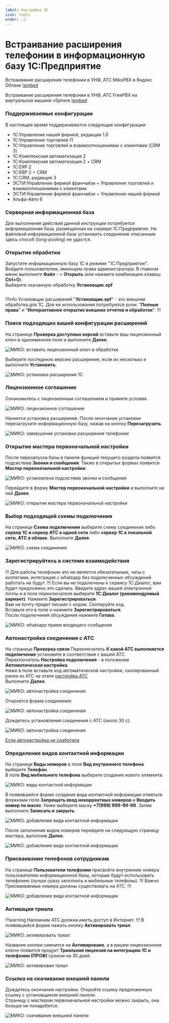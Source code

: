 ```yaml
---
label: Настройка 1C
icon: tools
order: -2
---
```

# Встраивание расширения телефонии в информационную базу 1С:Предприятие

Встраивание расширения телефонии в УНФ, АТС MikoPBX в Яндекс Облаке
[!embed](https://www.youtube.com/watch?v=TyMqBHfwM5M)

Встраивание расширения телефонии в УНФ, АТС FreePBX на виртуальной машине vSphere 
[!embed](https://www.youtube.com/watch?v=GFYMEBzW6WI)

### Поддерживаемые конфигурации
В настоящее время поддерживаются следующие конфигурации:

* 1С:Управление нашей фирмой, редакция 1.6
* 1С:Управление торговлей 11
* 1С:Управление торговлей и взаимоотношениями с клиентами (CRM 3)
* 1С:Комплексная автоматизация 2
* 1С:Комплексная автоматизация 2 + CRM
* 1С:ERP 2
* 1С:ERP 2 + CRM
* 1С:CRM, редакция 3
* ЭСТИ:Управление фирмой франчайзи + Управление торговлей и взаимоотношениями с клиентами
* ЭСТИ:Управление фирмой франчайзи + Управление нашей фирмой
* Альфа-Авто 6

### Серверная информационная база 
Для выполнения действий данной инструкции потребуется информационная база, размещенная на сервере 1С:Предприятие. На файловой информационной базе установить соединение описанным здесь способ (long-pooling) не удастся.
### Открытие обработки
Запустите информационную базу 1С в режиме "1С:Предприятие". Войдите пользователем, имеющим права администратора.
В главном меню выполните **Файл** - > **Открыть** (или нажмите комбинацию клавиш **Ctrl+O**). <br>
Выберите скачанную обработку **Установщик.epf**

<img class="miko-shadow img-zoomable"  
    src="/assets/mango/mango_23.png"
    data-original="/assets/mango/mango_23.png"
    srcset="/assets/mango/mango_23_prev.png 1x, /assets/mango/mango_23.png 2x" 
    alt=""
/> 

!!!info Установщик расширений
"**Установщик.epf**" - это внешняя обработка для 1С. Для ее использования потребуются роли: "**Полные права**" и 
"**Интерактивное открытие внешних отчетов и обработок**".
!!!

### Поиск подходящих вашей конфигурации расширений
На странице **Проверка доступных версий** вставьте ваш лицензионный ключ в одноименное поле и выполните **Далее**.

<img class="miko-shadow img-zoomable"  
    src="/assets/mango/mango_24.png"
    data-original="/assets/mango/mango_24.png"
    srcset="/assets/mango/mango_24_prev.png 1x, /assets/mango/mango_24.png 2x" 
    alt="МИКО: вставить лицензионный ключ в обработке"
/> 

Выберите последнюю версию расширения, если их несколько и выполните **Установить**.

<img class="miko-shadow img-zoomable"  
    src="/assets/mango/mango_37.png"
    data-original="/assets/mango/mango_37.png"
    srcset="/assets/mango/mango_37_prev.png 1x, /assets/mango/mango_37.png 2x" 
    alt="МИКО: установка расширения 1С"
/> 

### Лицензионное соглашение
Ознакомьтесь с лицензионным соглашением и примите условия.

<img class="miko-shadow img-zoomable"  
    src="/assets/mango/mango_25.png"
    data-original="/assets/mango/mango_25.png"
    srcset="/assets/mango/mango_25_prev.png 1x, /assets/mango/mango_25.png 2x" 
    alt="МИКО: лицензионное соглашение"
/> 

Начнется установка расширения. После окончания установки перезагрузите информационную базу, нажав на кнопку **Перезагрузить**.

<img class="miko-shadow img-zoomable"  
    src="/assets/mango/mango_26.png"
    data-original="/assets/mango/mango_26.png"
    srcset="/assets/mango/mango_26_prev.png 1x, /assets/mango/mango_26.png 2x" 
    alt="МИКО: завершение установки расширения телефонии"
/> 

### Открытие мастера первоначальной настройки 
После перезапуска базы в панели функций текущего раздела появится подсистема **Звонки и сообщения**. Также в открытых формах появится **Мастер первоначальной настройки**.

<img class="miko-shadow img-zoomable"  
    src="/assets/mango/mango_27.png"
    data-original="/assets/mango/mango_27.png"
    srcset="/assets/mango/mango_27_prev.png 1x, /assets/mango/mango_27.png 2x" 
    alt="МИКО: установлена подсистема звонки и сообщения"
/> 

Перейдите в форму **Мастер первоначальной настройки** и выполните на ней **Далее**.

<img class="miko-shadow img-zoomable"  
    src="/assets/mango/mango_28.png"
    data-original="/assets/mango/mango_28.png"
    srcset="/assets/mango/mango_28_prev.png 1x, /assets/mango/mango_28.png 2x" 
    alt="МИКО: открытие мастера первоначальной настройки"
/> 

### Выбор подходящей схемы подключения
На странице **Схема подключения** выберите схему соединения либо **сервер 1С и сервер АТС в одной сети** либо **сервер 1С в локальной сети, АТС в облаке**. Выполните **Далее**.  
 
<img class="miko-shadow img-zoomable"  
    src="/assets/mango/mango_42.png"
    data-original="/assets/mango/mango_42.png"
    srcset="/assets/mango/mango_42_prev.png 1x, /assets/mango/mango_42.png 2x" 
    alt="МИКО: схема соединения"
/> 

### Зарегистрируйтесь в системе взаимодействия
!!!
Для работы телефонии это не является обязательным, чаты с коллегами, интеграция с whatsapp без подключенных обсуждений работать не будут.
!!!
Если вы не подключены к сервису 1С:Диалог, вам будет предложено это сделать. Введите адрес вашей электронной почты и в поле переключателя выберите **1С:Диалог (рекомендуемый вариант)**. Нажмите **Зарегистрироваться**. <br>
Вам на почту придет письмо с кодом. Скопируйте код. <br>
Вставьте его в поле и нажмите **Зарегистрироваться**. <br>
После подключения обсуждений нажмите **Готово**. <br>

<img class="miko-shadow play-on-hover"  
    src="/assets/mango/reg_sist_vzaim.gif"
    alt="МИКО: whatsapp прием входящего сообщения"
/> 

### Автонастройка соединения с АТС
На странице **Проверка связи** Переключатель **К какой АТС выполняется подключение** установите в соответствии с вашей АТС. <br>
Переключатель **Настройка подключения** - в положение **Автоматическая настройка**. <br>
Ниже в поле вставьте код автоматической настройки, скопированный ранее из АТС на этапе <a href='/get-started/nastroyka_ats' target="_blank">настройка АТС</a> <br>
Выполните **Далее**.

<img class="miko-shadow img-zoomable"  
    src="/assets/mango/mango_43.png"
    data-original="/assets/mango/mango_43.png"
    srcset="/assets/mango/mango_43_prev.png 1x, /assets/mango/mango_43.png 2x" 
    alt="МИКО: автонастройка соединения"
/> 

Откроется форма соединения:

<img class="miko-shadow"  
    src="/assets/mango/mango_44.png"
    alt="МИКО: автонастройка соединения"
/> 

Дождитесь установления соединения с АТС (около 30 с). 

<img class="miko-shadow"  
    src="/assets/mango/mango_45.png"
    alt="МИКО: автонастройка соединения"
/> 

<a href='/faq/avtonast_soed_ne_srab' target="_blank">Если автонастройка не сработала</a>

### Определение видов контактной информации

На странице **Виды номеров** в поле **Вид внутреннего телефона** выберите **Телефон**.  
В поле **Вид мобильного телефона** выберите создание нового элемента. 

<img class="miko-shadow img-zoomable"  
    src="/assets/mango/mango_31.png"
    data-original="/assets/mango/mango_31.png"
    srcset="/assets/mango/mango_31_prev.png 1x, /assets/mango/mango_31.png 2x" 
    alt="МИКО: виды контактной информации"
/> 

В появившейся форме создания вида контактной информации отметьте флажками поля **Запрещать ввод некорректных номеров** и **Вводить номер по маске**.
Ниже выберите маску **+7(999) 999-99-99**. Затем выполните **Записать и закрыть**.

<img class="miko-shadow img-zoomable"  
    src="/assets/mango/mango_32.png"
    data-original="/assets/mango/mango_32.png"
    srcset="/assets/mango/mango_32_prev.png 1x, /assets/mango/mango_32.png 2x" 
    alt="МИКО: добавление вида контактной информации"
/> 

После заполнения видов номеров перейдите на следующую страницу мастера, выполнив **Далее**.

<img class="miko-shadow img-zoomable"  
    src="/assets/mango/mango_33.png"
    data-original="/assets/mango/mango_33.png"
    srcset="/assets/mango/mango_33_prev.png 1x, /assets/mango/mango_33.png 2x" 
    alt="МИКО: добавление вида контактной информации"
/> 

### Присваивание телефонов сотрудникам
На странице **Пользователи телефонии** присвойте внутренние номера пользователям информационной базы, которые будут использовать телефонию (лучше сразу заполнить и мобильные телефоны).
!!! Важно
Присваиваемые номера должны существовать на АТС.
!!!

<img class="miko-shadow img-zoomable"  
    src="/assets/mango/mango_34.png"
    data-original="/assets/mango/mango_34.png"
    srcset="/assets/mango/mango_34_prev.png 1x, /assets/mango/mango_34.png 2x" 
    alt="МИКО: добавление вида контактной информации"
/> 

### Активация триала
!!!warning Напомним
АТС должна иметь доступ в Интернет.
!!!
В появившейся форме нажать кнопку **Активировать триал**.

<img class="miko-shadow"  
    src="/assets/mango/mango_46.png"
    alt="МИКО: активировать триал"
/> 

Название кнопки сменится на **Активировано**, а в вашем лицензионном ключе появится продукт **Триальная лицензия на интеграцию 1С и телефонии (ПРОФ)** сроком на 30 дней.

<img class="miko-shadow"  
    src="/assets/mango/mango_47.png"
    alt="МИКО: активирован триал"
/>

### Ссылка на скачивание внешней панели
Дождитесь окончания настройки. Откройте ссылку предложенную ссылку с установщиком внешней панели. <br>
Страницу с мастером первоначальной настройки можно закрыть, она больше не понадобится. 

<img class="miko-shadow img-zoomable"  
    src="/assets/mango/mango_35.png"
    data-original="/assets/mango/mango_35.png"
    srcset="/assets/mango/mango_35_prev.png 1x, /assets/mango/mango_35.png 2x" 
    alt="МИКО: скачивание внешней панели"
/> 
